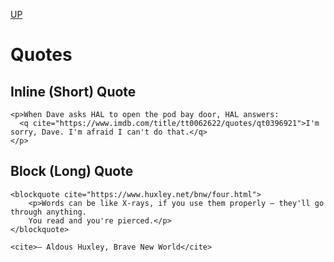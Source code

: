 [UP](./index.md)

# Quotes

## Inline (Short) Quote

	<p>When Dave asks HAL to open the pod bay door, HAL answers: 
	  <q cite="https://www.imdb.com/title/tt0062622/quotes/qt0396921">I'm sorry, Dave. I'm afraid I can't do that.</q>
	</p>

## Block (Long) Quote

	<blockquote cite="https://www.huxley.net/bnw/four.html">
		<p>Words can be like X-rays, if you use them properly – they'll go through anything. 
		You read and you're pierced.</p>
	</blockquote>

	<cite>– Aldous Huxley, Brave New World</cite>